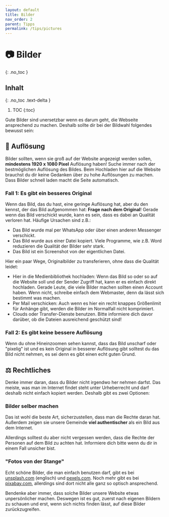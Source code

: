 ```yaml
---
layout: default
title: Bilder
nav_order: 2
parent: Tipps
permalink: /tips/pictures
---
```


# 📷 Bilder
{: .no_toc }

## Inhalt
{: .no_toc .text-delta }

1. TOC
{:toc}

Gute Bilder sind unersetzbar wenn es darum geht, die Webseite ansprechend zu machen. Deshalb sollte dir bei der Bildwahl folgendes bewusst sein:

## 👀 Auflösung
Bilder sollten, wenn sie groß auf der Website angezeigt werden sollen, **mindestens 1920 x 1080 Pixel** Auflösung haben! Suche immer nach der bestmöglichen Auflösung des Bildes. Beim Hochladen hier auf die Website brauchst du dir keine Gedanken über zu hohe Auflösungen zu machen. Dass Bilder schnell laden macht die Seite automatisch.

### Fall 1: Es gibt ein besseres Original
Wenn das Bild, das du hast, eine geringe Auflösung hat, aber du den kennst, der das Bild aufgenommen hat: **Frage nach dem Original**! Gerade wenn das Bild verschickt wurde, kann es sein, dass es dabei an Qualität verloren hat. Häufige Ursachen sind z.B.:
- Das Bild wurde mal per WhatsApp oder über einen anderen Messenger verschickt.
- Das Bild wurde aus einer Datei kopiert. Viele Programme, wie z.B. Word reduzieren die Qualität der Bilder sehr stark.
- Das Bild ist ein Screenshot von der eigentlichen Datei.

Hier ein paar Wege, Originalbilder zu transferieren, ohne dass die Qualität leidet:
- Hier in die Medienbibliothek hochladen: Wenn das Bild so oder so auf die Website soll und der Sender Zugriff hat, kann er es einfach direkt hochladen. Gerade Leute, die viele Bilder machen sollten einen Account haben. Wenn nicht, schreibe einfach dem Webmaster, denn da lässt sich bestimmt was machen.
- Per Mail verschicken: Auch wenn es hier ein recht knappes Größenlimit für Anhänge gibt, werden die Bilder im Normalfall nicht komprimiert.
- Clouds oder Transfer-Dienste benutzen. Bitte informiere dich davor darüber, ob die Dateien ausreichend geschützt sind!

### Fall 2: Es gibt keine bessere Auflösung
Wenn du ohne Hineinzoomen sehen kannst, dass das Bild unscharf oder "pixelig" ist und es kein Original in besserer Auflösung gibt solltest du das Bild nicht nehmen, es sei denn es gibt einen echt guten Grund.


## ⚖️ Rechtliches
Denke immer daran, dass du Bilder nicht irgendwo her nehmen darfst. Das meiste, was man im Internet findet steht unter Urheberrecht und darf deshalb nicht einfach kopiert werden. Deshalb gibt es zwei Optionen:

### Bilder selber machen
Das ist wohl die beste Art, sicherzustellen, dass man die Rechte daran hat. Außerdem zeigen sie unsere Gemeinde **viel authentischer** als ein Bild aus dem Internet.

Allerdings solltest du aber nicht vergessen werden, dass die Rechte der Personen auf dem Bild zu achten hat. Informiere dich bitte wenn du dir in einem Fall unsicher bist.

### "Fotos von der Stange"
Echt schöne Bilder, die man einfach benutzen darf, gibt es bei <a href="https://unsplash.com" target="_blank" rel="noopener noreferrer">unsplash.com</a> (englisch) und <a href="https://pexels.com/de-de" target="_blank" rel="noopener noreferrer">pexels.com</a>. Noch mehr gibt es bei <a href="https://pixabay.com/de/" target="_blank" rel="noopener noreferrer">pixabay.com</a>, allerdings sind dort nicht alle ganz so optisch ansprechend.

Bendenke aber immer, dass solche Bilder unsere Website etwas unpersönlicher machen. Deswegen ist es gut, zuerst nach eigenen Bildern zu schauen und erst, wenn sich nichts finden lässt, auf diese Bilder zurückzugreifen.
